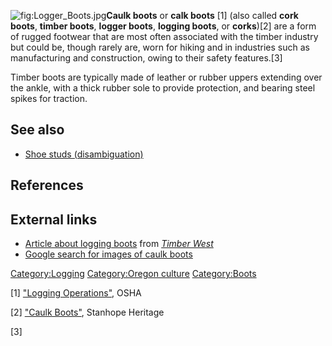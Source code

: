 ![](Logger_Boots.jpg "fig:Logger_Boots.jpg")**Caulk boots** or **calk
boots** [1] (also called **cork boots**, **timber boots**, **logger
boots**, **logging boots**, or **corks**)[2] are a form of rugged
footwear that are most often associated with the timber industry but
could be, though rarely are, worn for hiking and in industries such as
manufacturing and construction, owing to their safety features.[3]

Timber boots are typically made of leather or rubber uppers extending
over the ankle, with a thick rubber sole to provide protection, and
bearing steel spikes for traction.

## See also

-   [Shoe studs
    (disambiguation)](Shoe_studs_(disambiguation) "wikilink")

## References

## External links

-   [Article about logging
    boots](http://www.forestnet.com/timberwest/archives/Nov_Dec_04/history.htm)
    from *[Timber West](Timber_West "wikilink")*
-   [Google search for images of caulk
    boots](https://www.google.co.uk/search?q=%22caulk+boots%22&biw=1920&bih=1010&source=lnms&tbm=isch&sa=X&ved=0ahUKEwjfnJXzm7PSAhVIKMAKHedaBDcQ_AUIBygC)

[Category:Logging](Category:Logging "wikilink") [Category:Oregon
culture](Category:Oregon_culture "wikilink")
[Category:Boots](Category:Boots "wikilink")

[1] ["Logging
Operations"](https://www.osha.gov/pls/oshaweb/owadisp.show_document?p_table=FEDERAL_REGISTER&p_id=13496),
OSHA

[2] ["Caulk Boots"](http://www.stanhopemuseum.on.ca/kiosk_tools.php),
Stanhope Heritage

[3]